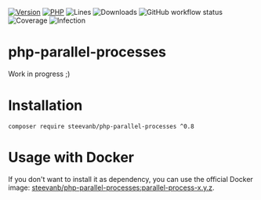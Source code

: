 [![Version](https://img.shields.io/badge/version-0.8.2-blueviolet.svg)](https://github.com/steevanb/php-parallel-processes/tree/0.8.2)
[![PHP](https://img.shields.io/badge/php-^7.4||^8.0-blue.svg)](https://php.net)
![Lines](https://img.shields.io/badge/code%20lines-5,667-blue.svg)
![Downloads](https://poser.pugx.org/steevanb/php-parallel-processes/downloads)
![GitHub workflow status](https://img.shields.io/github/workflow/status/steevanb/php-parallel-processes/CI)
![Coverage](https://img.shields.io/badge/coverage-55%25-success.svg)
![Infection](https://img.shields.io/badge/infection-88%25-success.svg)

# php-parallel-processes

Work in progress ;)

# Installation

```
composer require steevanb/php-parallel-processes ^0.8
```

# Usage with Docker

If you don't want to install it as dependency, you can use the official Docker image: 
[steevanb/php-parallel-processes:parallel-process-x.y.z](https://hub.docker.com/r/steevanb/php-parallel-processes/tags?page=1&name=parallel-process).
